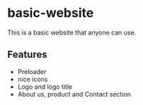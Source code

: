 # basic-website
This is a basic website that anyone can use.

## Features
- Preloader
- nice icons
- Logo and logo title
- About us, product and Contact section
